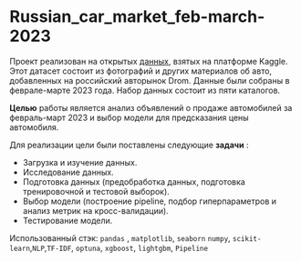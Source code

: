 # Russian_car_market_feb-march-2023

Проект реализован на открытых [данных](https://www.kaggle.com/datasets/serge1024/russian-car-market-feb-march-2023?select=final_geografic.csv), взятых на платформе Kaggle.
Этот датасет состоит из фотографий и других материалов об авто, добавленных на российский авторынок Drom. Данные были собраны в феврале-марте 2023 года. Набор данных состоит из пяти каталогов. 

**Целью** работы является анализ объявлений о продаже автомобилей за февраль-март 2023 и выбор модели для предсказания цены автомобиля.

Для реализации цели были поставлены следующие **задачи** :
* Загрузка и изучение данных.
* Исследование данных.
* Подготовка данных (предобработка данных, подготовка тренировочной и тестовой выборок).
* Выбор модели (построение pipeline, подбор гиперпараметров и анализ метрик на кросс-валидации).
* Тестирование модели.

Использованный стэк: `pandas` , `matplotlib`, `seaborn` `numpy`, `scikit-learn`,`NLP`,`TF-IDF`, `optuna`, `xgboost`, `lightgbm`, `Pipeline`
